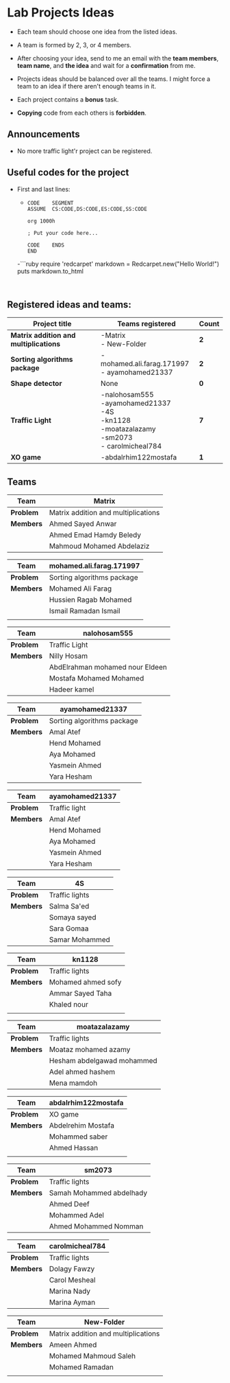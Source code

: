 # Lab Projects Ideas

- Each team should choose one idea from the listed ideas.


- A team is formed by 2, 3, or 4 members.
- After choosing your idea, send to me an email with the **team members**, **team name**, and **the idea** and wait for a **confirmation** from me.
- Projects ideas should be balanced over all the teams. I might force a team to an idea if there aren't enough teams in it.
- Each project contains a **bonus** task.
- **Copying** code from each others is **forbidden**.


## Announcements

- No more traffic light'r project can be registered.


## Useful codes for the project

- First and last lines:

  - ```assembly_x86
    CODE	SEGMENT
    ASSUME	CS:CODE,DS:CODE,ES:CODE,SS:CODE	

    org 1000h

    ; Put your code here...

    CODE	ENDS
    END
    ```
  -```ruby
	require 'redcarpet'
	markdown = Redcarpet.new("Hello World!")
	puts markdown.to_html
	```
    ​

## Registered ideas and teams:

| Project title                           | Teams registered                         | Count |
| --------------------------------------- | ---------------------------------------- | ----- |
| **Matrix addition and multiplications** | -Matrix<br />- New-Folder                | **2** |
| **Sorting algorithms package**          | - mohamed.ali.farag.171997<br />- ayamohamed21337 | **2** |
| **Shape detector**                      | None                                     | **0** |
| **Traffic Light**                       | -nalohosam555 <br />-ayamohamed21337<br />-4S<br />-kn1128<br />-moatazalazamy<br />-sm2073<br />- carolmicheal784 | **7** |
| **XO game**                             | -abdalrhim122mostafa                     | **1** |



## Teams

| Team        | Matrix                              |
| ----------- | ----------------------------------- |
| **Problem** | Matrix addition and multiplications |
| **Members** | Ahmed Sayed Anwar                   |
|             | Ahmed Emad Hamdy Beledy             |
|             | Mahmoud Mohamed Abdelaziz           |

| Team        | mohamed.ali.farag.171997   |
| ----------- | -------------------------- |
| **Problem** | Sorting algorithms package |
| **Members** | Mohamed Ali Farag          |
|             | Hussien Ragab Mohamed      |
|             | Ismail Ramadan Ismail      |
|             |                            |

| Team        | nalohosam555                    |
| ----------- | ------------------------------- |
| **Problem** | Traffic Light                   |
| **Members** | Nilly Hosam                     |
|             | AbdElrahman mohamed nour Eldeen |
|             | Mostafa Mohamed Mohamed         |
|             | Hadeer kamel                    |

| Team        | ayamohamed21337            |
| ----------- | -------------------------- |
| **Problem** | Sorting algorithms package |
| **Members** | Amal Atef                  |
|             | Hend Mohamed               |
|             | Aya Mohamed                |
|             | Yasmein Ahmed              |
|             | Yara Hesham                |

| Team        | ayamohamed21337 |
| ----------- | --------------- |
| **Problem** | Traffic light   |
| **Members** | Amal Atef       |
|             | Hend Mohamed    |
|             | Aya Mohamed     |
|             | Yasmein Ahmed   |
|             | Yara Hesham     |

| Team        | 4S             |
| ----------- | -------------- |
| **Problem** | Traffic lights |
| **Members** | Salma Sa'ed    |
|             | Somaya sayed   |
|             | Sara Gomaa     |
|             | Samar Mohammed |

| Team        | kn1128             |
| ----------- | ------------------ |
| **Problem** | Traffic lights     |
| **Members** | Mohamed ahmed sofy |
|             | Ammar Sayed Taha   |
|             | Khaled nour        |
|             |                    |

| Team        | moatazalazamy              |
| ----------- | -------------------------- |
| **Problem** | Traffic lights             |
| **Members** | Moataz mohamed azamy       |
|             | Hesham abdelgawad mohammed |
|             | Adel ahmed hashem          |
|             | Mena mamdoh                |

| Team        | abdalrhim122mostafa |
| ----------- | ------------------- |
| **Problem** | XO game             |
| **Members** | Abdelrehim Mostafa  |
|             | Mohammed saber      |
|             | Ahmed Hassan        |
|             |                     |

| Team        | sm2073                   |
| ----------- | ------------------------ |
| **Problem** | Traffic lights           |
| **Members** | Samah Mohammed abdelhady |
|             | Ahmed Deef               |
|             | Mohammed Adel            |
|             | Ahmed Mohammed Nomman    |

| Team        | carolmicheal784 |
| ----------- | --------------- |
| **Problem** | Traffic lights  |
| **Members** | Dolagy Fawzy    |
|             | Carol Mesheal   |
|             | Marina Nady     |
|             | Marina Ayman    |

| Team        | New-Folder                          |
| ----------- | ----------------------------------- |
| **Problem** | Matrix addition and multiplications |
| **Members** | Ameen Ahmed                         |
|             | Mohamed Mahmoud Saleh               |
|             | Mohamed Ramadan                     |
|             |                                     |

